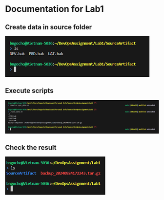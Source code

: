 # Documentation for Lab1

## Create data in source folder
![alt text](image.png)

## Execute scripts
![alt text](image-1.png)

## Check the result
![alt text](image-2.png)

